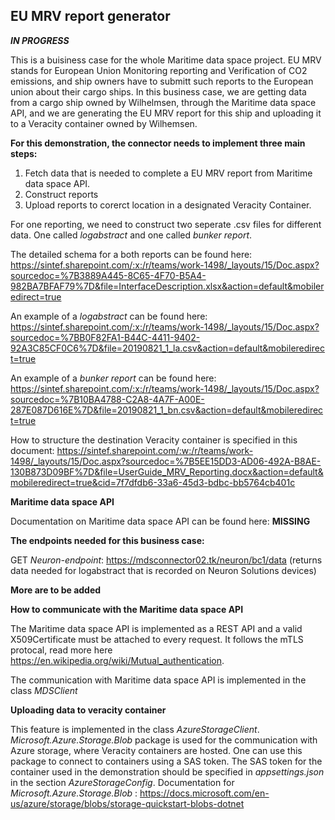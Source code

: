 
## **EU MRV report generator** 
*__IN PROGRESS__*

This is a buisiness case for the whole Maritime data space project. EU MRV stands for European Union Monitoring reporting and Verification of CO2 emissions, and ship owners have to submitt such reports to the European union about their cargo ships. In this business case, we are getting data from a cargo ship owned by Wilhelmsen, through the Maritime data space API, and we are generating the EU MRV report for this ship and uploading it to a Veracity container owned by Wilhemsen.

**For this demonstration, the connector needs to implement three main steps:**
1. Fetch data that is needed to complete a EU MRV report from Maritime data space API.
2. Construct reports
3. Upload reports to corerct location in a designated Veracity Container.

For one reporting, we need to construct two seperate .csv files for different data. One called *logabstract* and one called *bunker report*. 

The detailed schema for a both reports can be found here: https://sintef.sharepoint.com/:x:/r/teams/work-1498/_layouts/15/Doc.aspx?sourcedoc=%7B3889A445-8C65-4F70-B5A4-982BA7BFAF79%7D&file=InterfaceDescription.xlsx&action=default&mobileredirect=true

An example of a *logabstract* can be found here: https://sintef.sharepoint.com/:x:/r/teams/work-1498/_layouts/15/Doc.aspx?sourcedoc=%7BB0F82FA1-B44C-4411-9402-92A3C85CF0C6%7D&file=20190821_1_la.csv&action=default&mobileredirect=true

An example of a *bunker report* can be found here: https://sintef.sharepoint.com/:x:/r/teams/work-1498/_layouts/15/Doc.aspx?sourcedoc=%7B10BA4788-C2A8-4A7F-A00E-287E087D616E%7D&file=20190821_1_bn.csv&action=default&mobileredirect=true

How to structure the destination Veracity container is specified in this document: https://sintef.sharepoint.com/:w:/r/teams/work-1498/_layouts/15/Doc.aspx?sourcedoc=%7B5EE15DD3-AD06-492A-B8AE-130B873D09BF%7D&file=UserGuide_MRV_Reporting.docx&action=default&mobileredirect=true&cid=7f7dfdb6-33a6-45d3-bdbc-bb5764cb401c

**Maritime data space API**

Documentation on Maritime data space API can be found here: **MISSING**


**The endpoints needed for this business case:**


GET *Neuron-endpoint*: https://mdsconnector02.tk/neuron/bc1/data (returns data needed for logabstract that is recorded on Neuron Solutions devices)

**More are to be added**


**How to communicate with the Maritime data space API**

The Maritime data space API is implemented as a REST API and a valid X509Certificate must be attached to every request. It follows the mTLS protocal, read more here https://en.wikipedia.org/wiki/Mutual_authentication.


The communication with Maritime data space API is implemented in the class *MDSClient*

**Uploading data to veracity container**

This feature is implemented in the class *AzureStorageClient*. *Microsoft.Azure.Storage.Blob* package is used for the communication with Azure storage, where Veracity containers are hosted. One can use this package to connect to containers using a SAS token. The SAS token for the container used in the demonstration should be specified in *appsettings.json* in the section *AzureStorageConfig*.
Documentation for *Microsoft.Azure.Storage.Blob* : https://docs.microsoft.com/en-us/azure/storage/blobs/storage-quickstart-blobs-dotnet